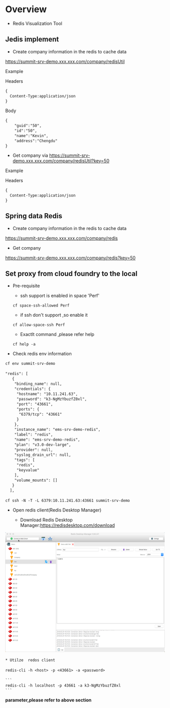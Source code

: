 # Overview
* Redis Visualization Tool

## Jedis implement

* Create company information in the redis to cache data

https://summit-srv-demo.xxx.xxx.com/company/redisUtil

Example

Headers

```
{
  Content-Type:application/json
}
```
Body

```
{
	"guid":"50",
	"id":"50",
	"name":"Kevin",
	"address":"Chengdu"
}
```
* Get company via https://summit-srv-demo.xxx.xxx.com/company/redisUtil?key=50

Example

Headers
```
{
  Content-Type:application/json
}
```

## Spring data Redis 

* Create company information in the redis to cache data

https://summit-srv-demo.xxx.xxx.com/company/redis

* Get company 

https://summit-srv-demo.xxx.xxx.com/company/redis?key=50

## Set proxy from cloud foundry to the local

* Pre-requisite

	* ssh support is enabled in space 'Perf'
	```
	cf space-ssh-allowed Perf
	```
	* if ssh don't support ,so enable it
	```
	cf allow-space-ssh Perf
	```
	* Exactlt command ,please refer help
	```
	cf help -a
	```
* Check redis env information

```
cf env summit-srv-demo

"redis": [
   {
    "binding_name": null,
    "credentials": {
     "hostname": "10.11.241.63",
     "password": "k3-NgMzYbuzfZ0xl",
     "port": "43661",
     "ports": {
      "6379/tcp": "43661"
     }
    },
    "instance_name": "ems-srv-demo-redis",
    "label": "redis",
    "name": "ems-srv-demo-redis",
    "plan": "v3.0-dev-large",
    "provider": null,
    "syslog_drain_url": null,
    "tags": [
     "redis",
     "keyvalue"
    ],
    "volume_mounts": []
   }
  ],

cf ssh -N -T -L 6379:10.11.241.63:43661 summit-srv-demo

```

* Open redis client(Redis Desktop Manager)


	* Download Redis Desktop Manager:https://redisdesktop.com/download

![Redis Desktop Manager](/picture/Redis-desktop-manager.png "Optional title") 

	* Utilze  redos client
	
	redis-cli -h <host> -p <43661> -a <password>
	
	```
	redis-cli -h localhost -p 43661 -a k3-NgMzYbuzfZ0xl
	```
**parameter,please refer to above section**
